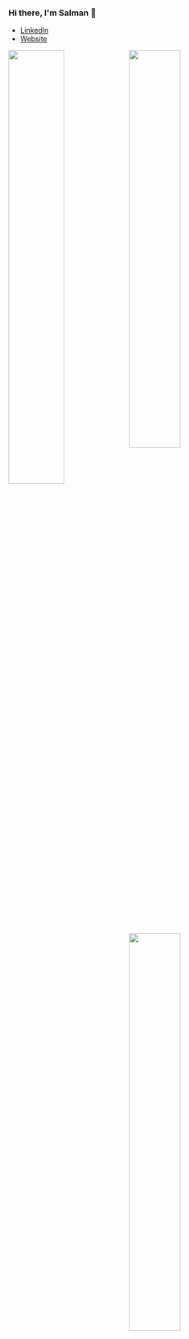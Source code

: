 ### Hi there, I'm Salman 👋


- [LinkedIn](https://www.linkedin.com/in/slmnzaheer/)
- [Website](https://www.salmanzaheer.com) 


<img align="left" width="47%" src="https://github-readme-stats.vercel.app/api?username=salmanzaheer&show_icons=true&theme=radical">

<img align="left" width="45%" src=" https://raw.githubusercontent.com/salmanzaheer/github-stats/master/generated/languages.svg#gh-light-mode-only)">
<img align="left" width="45%" src="https://github-readme-stats.vercel.app/api/top-langs/?username=salmanzaheer&layout=compact">
